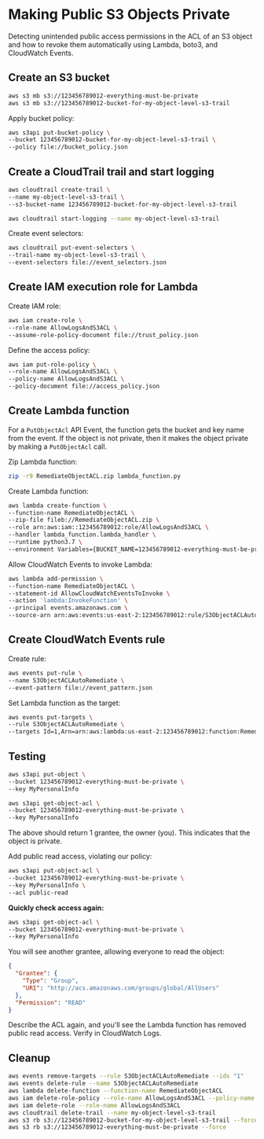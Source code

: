 # Making Public S3 Objects Private

Detecting unintended public access permissions in the ACL of an S3 object and how to revoke them automatically using Lambda, boto3, and CloudWatch Events.

## Create an S3 bucket

```sh
aws s3 mb s3://123456789012-everything-must-be-private
aws s3 mb s3://123456789012-bucket-for-my-object-level-s3-trail
```

Apply bucket policy:

```sh
aws s3api put-bucket-policy \
--bucket 123456789012-bucket-for-my-object-level-s3-trail \
--policy file://bucket_policy.json
```

## Create a CloudTrail trail and start logging

```sh
aws cloudtrail create-trail \
--name my-object-level-s3-trail \
--s3-bucket-name 123456789012-bucket-for-my-object-level-s3-trail

aws cloudtrail start-logging --name my-object-level-s3-trail
```

Create event selectors:

```sh
aws cloudtrail put-event-selectors \
--trail-name my-object-level-s3-trail \
--event-selectors file://event_selectors.json
```

## Create IAM execution role for Lambda

Create IAM role:

```sh
aws iam create-role \
--role-name AllowLogsAndS3ACL \
--assume-role-policy-document file://trust_policy.json
```

Define the access policy:

```sh
aws iam put-role-policy \
--role-name AllowLogsAndS3ACL \
--policy-name AllowLogsAndS3ACL \
--policy-document file://access_policy.json
```

## Create Lambda function

For a `PutObjectAcl` API Event, the function gets the bucket and key name from the event. If the object is not private, then it makes the object private by making a `PutObjectAcl` call.

Zip Lambda function:

```sh
zip -r9 RemediateObjectACL.zip lambda_function.py
```

Create Lambda function:

```sh
aws lambda create-function \
--function-name RemediateObjectACL \
--zip-file fileb://RemediateObjectACL.zip \
--role arn:aws:iam::123456789012:role/AllowLogsAndS3ACL \
--handler lambda_function.lambda_handler \
--runtime python3.7 \
--environment Variables={BUCKET_NAME=123456789012-everything-must-be-private}
```

Allow CloudWatch Events to invoke Lambda:

```sh
aws lambda add-permission \
--function-name RemediateObjectACL \
--statement-id AllowCloudWatchEventsToInvoke \
--action 'lambda:InvokeFunction' \
--principal events.amazonaws.com \
--source-arn arn:aws:events:us-east-2:123456789012:rule/S3ObjectACLAutoRemediate
```

## Create CloudWatch Events rule

Create rule:

```sh
aws events put-rule \
--name S3ObjectACLAutoRemediate \
--event-pattern file://event_pattern.json
```

Set Lambda function as the target:

```sh
aws events put-targets \
--rule S3ObjectACLAutoRemediate \
--targets Id=1,Arn=arn:aws:lambda:us-east-2:123456789012:function:RemediateObjectACL
```

## Testing

```sh
aws s3api put-object \
--bucket 123456789012-everything-must-be-private \
--key MyPersonalInfo

aws s3api get-object-acl \
--bucket 123456789012-everything-must-be-private \
--key MyPersonalInfo
```

The above should return 1 grantee, the owner (you). This indicates that the object is private.

Add public read access, violating our policy:

```sh
aws s3api put-object-acl \
--bucket 123456789012-everything-must-be-private \
--key MyPersonalInfo \
--acl public-read
```

**Quickly check access again:**

```sh
aws s3api get-object-acl \
--bucket 123456789012-everything-must-be-private \
--key MyPersonalInfo
```

You will see another grantee, allowing everyone to read the object:

```json
{
  "Grantee": {
    "Type": "Group",
    "URI": "http://acs.amazonaws.com/groups/global/AllUsers"
  },
  "Permission": "READ"
}
```

Describe the ACL again, and you'll see the Lambda function has removed public read access. Verify in CloudWatch Logs.

## Cleanup

```sh
aws events remove-targets --rule S3ObjectACLAutoRemediate --ids "1"
aws events delete-rule --name S3ObjectACLAutoRemediate
aws lambda delete-function --function-name RemediateObjectACL
aws iam delete-role-policy --role-name AllowLogsAndS3ACL --policy-name AllowLogsAndS3ACL
aws iam delete-role --role-name AllowLogsAndS3ACL
aws cloudtrail delete-trail --name my-object-level-s3-trail
aws s3 rb s3://123456789012-bucket-for-my-object-level-s3-trail --force
aws s3 rb s3://123456789012-everything-must-be-private --force
```
